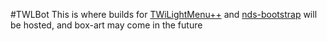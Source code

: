#TWLBot
This is where builds for [TWiLightMenu++](https://github.com/RocketRobz/TWiLightMenu) and [nds-bootstrap](https://github.com/ahezard/nds-bootstrap) will be hosted, and box-art may come in the future
